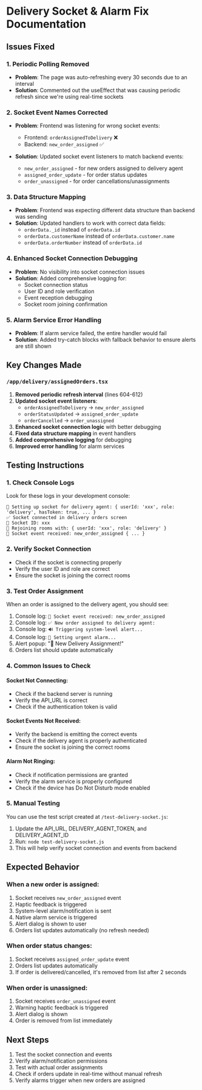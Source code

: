 # Delivery Socket & Alarm Fix Documentation

## Issues Fixed

### 1. **Periodic Polling Removed**
- **Problem**: The page was auto-refreshing every 30 seconds due to an interval 
- **Solution**: Commented out the useEffect that was causing periodic refresh since we're using real-time sockets

### 2. **Socket Event Names Corrected**
- **Problem**: Frontend was listening for wrong socket events:
  - Frontend: `orderAssignedToDelivery` ❌
  - Backend: `new_order_assigned` ✅
  
- **Solution**: Updated socket event listeners to match backend events:
  - `new_order_assigned` - for new orders assigned to delivery agent
  - `assigned_order_update` - for order status updates
  - `order_unassigned` - for order cancellations/unassignments

### 3. **Data Structure Mapping**
- **Problem**: Frontend was expecting different data structure than backend was sending
- **Solution**: Updated handlers to work with correct data fields:
  - `orderData._id` instead of `orderData.id`
  - `orderData.customerName` instead of `orderData.customer.name`
  - `orderData.orderNumber` instead of `orderData.id`

### 4. **Enhanced Socket Connection Debugging**
- **Problem**: No visibility into socket connection issues
- **Solution**: Added comprehensive logging for:
  - Socket connection status
  - User ID and role verification
  - Event reception debugging
  - Socket room joining confirmation

### 5. **Alarm Service Error Handling**
- **Problem**: If alarm service failed, the entire handler would fail
- **Solution**: Added try-catch blocks with fallback behavior to ensure alerts are still shown

## Key Changes Made

### `/app/delivery/assignedOrders.tsx`

1. **Removed periodic refresh interval** (lines 604-612)
2. **Updated socket event listeners**:
   - `orderAssignedToDelivery` → `new_order_assigned`
   - `orderStatusUpdated` → `assigned_order_update`
   - `orderCancelled` → `order_unassigned`
3. **Enhanced socket connection logic** with better debugging
4. **Fixed data structure mapping** in event handlers
5. **Added comprehensive logging** for debugging
6. **Improved error handling** for alarm services

## Testing Instructions

### 1. Check Console Logs
Look for these logs in your development console:
```
🔌 Setting up socket for delivery agent: { userId: 'xxx', role: 'delivery', hasToken: true, ... }
✅ Socket connected in delivery orders screen
🔗 Socket ID: xxx
👤 Rejoining rooms with: { userId: 'xxx', role: 'delivery' }
🔔 Socket event received: new_order_assigned { ... }
```

### 2. Verify Socket Connection
- Check if the socket is connecting properly
- Verify the user ID and role are correct
- Ensure the socket is joining the correct rooms

### 3. Test Order Assignment
When an order is assigned to the delivery agent, you should see:
1. Console log: `🔔 Socket event received: new_order_assigned`
2. Console log: `✅ New order assigned to delivery agent:`
3. Console log: `🔊 Triggering system-level alert...`
4. Console log: `📢 Setting urgent alarm...`
5. Alert popup: "🍕 New Delivery Assignment!"
6. Orders list should update automatically

### 4. Common Issues to Check

#### Socket Not Connecting:
- Check if the backend server is running
- Verify the API_URL is correct
- Check if the authentication token is valid

#### Socket Events Not Received:
- Verify the backend is emitting the correct events
- Check if the delivery agent is properly authenticated
- Ensure the socket is joining the correct rooms

#### Alarm Not Ringing:
- Check if notification permissions are granted
- Verify the alarm service is properly configured
- Check if the device has Do Not Disturb mode enabled

### 5. Manual Testing

You can use the test script created at `/test-delivery-socket.js`:
1. Update the API_URL, DELIVERY_AGENT_TOKEN, and DELIVERY_AGENT_ID
2. Run: `node test-delivery-socket.js`
3. This will help verify socket connection and events from backend

## Expected Behavior

### When a new order is assigned:
1. Socket receives `new_order_assigned` event
2. Haptic feedback is triggered
3. System-level alarm/notification is sent
4. Native alarm service is triggered
5. Alert dialog is shown to user
6. Orders list updates automatically (no refresh needed)

### When order status changes:
1. Socket receives `assigned_order_update` event
2. Orders list updates automatically
3. If order is delivered/cancelled, it's removed from list after 2 seconds

### When order is unassigned:
1. Socket receives `order_unassigned` event
2. Warning haptic feedback is triggered
3. Alert dialog is shown
4. Order is removed from list immediately

## Next Steps

1. Test the socket connection and events
2. Verify alarm/notification permissions
3. Test with actual order assignments
4. Check if orders update in real-time without manual refresh
5. Verify alarms trigger when new orders are assigned
